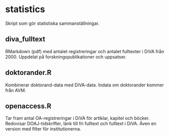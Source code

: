 # statistics

Skript som gör statistiska sammanställningar.

## diva_fulltext
RMarkdown (pdf) med antalet registreringar och antalet fulltexter i DiVA från 2000. Uppdelat på forskningspublikationer och uppsatser.

## doktorander.R
Kombinerar doktorand-data med DiVA-data. Indata om doktorander kommer från AVM.

## openaccess.R
Tar fram antal OA-registreringar i DiVA för artiklar, kapitel och böcker. Redovisar DOAJ-tidskrifter, länk till fri fulltext och fulltext i DiVA. Även en version med filter för institutionerna.
